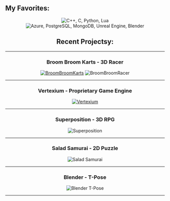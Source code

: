 ## My Favorites:
<p align="center">
    <img src="https://skillicons.dev/icons?i=cpp,c,py,lua" alt="C++, C, Python, Lua">
    <img src="https://skillicons.dev/icons?i=unreal,blender" alt="Azure, PostgreSQL, MongoDB, Unreal Engine, Blender">
</p>

<div align="center">

<div align="center">

## Recent Projectsy:

---

### Broom Broom Karts - 3D Racer
[![BroomBroomKarts](https://github.com/user-attachments/assets/c9d12a6a-dafb-439d-bd53-fa453c61776f)](https://github.com/user-attachments/assets/c9d12a6a-dafb-439d-bd53-fa453c61776f)
![BroomBroomRacer](https://github.com/user-attachments/assets/f1bc16d9-f2e9-4531-b9d9-6ddb3b5a41d3)


---

### Vertexium - Proprietary Game Engine
[![Vertexium](https://github.com/user-attachments/assets/5ddb72c0-657e-44c9-9882-84833775cb18)](https://github.com/user-attachments/assets/5ddb72c0-657e-44c9-9882-84833775cb18)

---

### Superposition - 3D RPG
![Superposition](https://github.com/rickyringler/rickyringler/assets/135162902/df6e05e3-9187-4ce0-90ba-cd73de384a13)

---

### Salad Samurai - 2D Puzzle
![Salad Samurai](https://github.com/user-attachments/assets/54f939c2-68ea-4538-aaa6-5d6f8a02b8dd)

---

### Blender - T-Pose
![Blender T-Pose](https://github.com/user-attachments/assets/4d99fff0-630c-47b8-9493-32b3512315f9)

---


</div>

</div>
